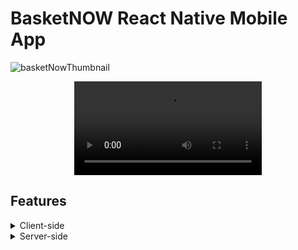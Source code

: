 # BasketNOW React Native Mobile App

![basketNowThumbnail](https://github.com/Cams-Plan/BasketNow-React-Native-App/assets/110306796/4cb3d500-e137-42ad-b0e4-37563518b2de)


<div align="center" >
  <video src="https://github.com/Cams-Plan/BasketNow-React-Native-App/assets/110306796/76a247e8-3598-47b0-a315-5ee01f80e799" />
</div>

## Features
<details>
<summary>Client-side</summary>
<ul>
<li>Create Training block Templates</li>
<ul>
<li>Drill titles</li>
<li>Drill description</li>
<li>Drill type (offense/defense)</li>
<li>KPIs</li>
<li>Tags</li>
</ul>
<li>Workout Calendar</li>
<ul>
<li>Displays date</li>
<li>Add/remove workout blocks</li>
<li>Edit workout block (option to edit the template too)</li>
<li>Set reminders</li>
</ul>
<li>Personal Zone/Locker Room</li>
<ul>
<li>Collective view of training blocks</li>
<li>Most used template</li>
<li>Top 3 used offensive drills</li>
<li>Top 3 used defensive drills</li>
<li>Total reps</li>
</ul>
<li>Playbook</li>
<ul>
<li>Team/personal playbooks</li>
<li>Tags</li>
<li>Canvas for moving 6 nodes (5 players, 1 ball) using keyframes for animation steps</li>
<li>Apply a description to each node's movement</li>
<li></li>
</ul>
<li>Auth</li>
<ul>
<li>Standard login with email verification</li>
<li>0Auth option</li>
<li>Cookies</li>
</ul>
</ul>

</details>
<details>
<summary>Server-side</summary>
<ul>
<li> Auth</li>
<ul>
<li> Cookies</li>
<li> All Routes except login/reg are protected</li>
</ul>
<li> Client-side</li>
<ul>
<li> nested list 1</li>
<li> nested list 2</li>
</ul>
<li> Server-side</li>
</ul>
</details>
